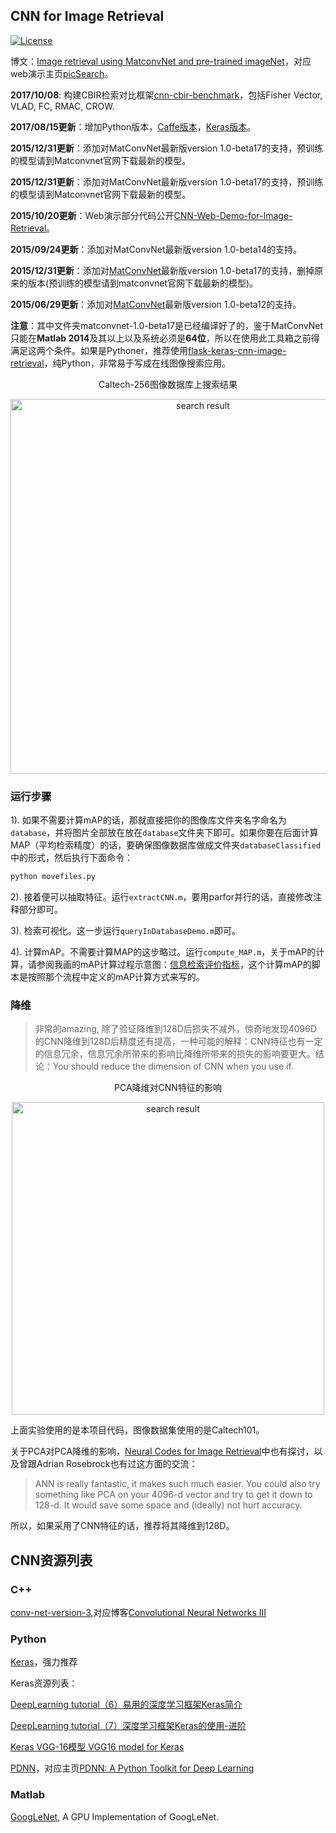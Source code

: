 ## CNN for Image Retrieval

[![License](https://img.shields.io/badge/license-BSD-blue.svg)](../LICENSE)

博文：[Image retrieval using MatconvNet and pre-trained imageNet](http://yongyuan.name/blog/image-retrieval-using-MatconvNet-and-pre-trained-imageNet.html)，对应web演示主页[picSearch](http://yongyuan.name/pic)。

**2017/10/08**: 构建CBIR检索对比框架[cnn-cbir-benchmark](https://github.com/willard-yuan/cnn-cbir-benchmark)，包括Fisher Vector, VLAD, FC, RMAC, CROW.

**2017/08/15更新**：增加Python版本，[Caffe版本](https://github.com/willard-yuan/cnn-cbir-benchmark/tree/master/fc_retrieval)，[Keras版本](https://github.com/willard-yuan/flask-keras-cnn-image-retrieval)。

**2015/12/31更新**：添加对MatConvNet最新版version 1.0-beta17的支持，预训练的模型请到Matconvnet官网下载最新的模型。

**2015/12/31更新**：添加对MatConvNet最新版version 1.0-beta17的支持，预训练的模型请到Matconvnet官网下载最新的模型。

**2015/10/20更新**：Web演示部分代码公开[CNN-Web-Demo-for-Image-Retrieval](https://github.com/willard-yuan/CNN-Web-Demo-for-Image-Retrieval)。

**2015/09/24更新**：添加对MatConvNet最新版version 1.0-beta14的支持。

**2015/12/31更新**：添加对[MatConvNet](http://www.vlfeat.org/matconvnet/)最新版version 1.0-beta17的支持，删掉原来的版本(预训练的模型请到matconvnet官网下载最新的模型)。

**2015/06/29更新**：添加对[MatConvNet](http://www.vlfeat.org/matconvnet/)最新版version 1.0-beta12的支持。

**注意**：其中文件夹matconvnet-1.0-beta17是已经编译好了的，鉴于MatConvNet只能在**Matlab 2014**及其以上以及系统必须是**64位**，所以在使用此工具箱之前得满足这两个条件。如果是Pythoner，推荐使用[flask-keras-cnn-image-retrieval](https://github.com/willard-yuan/flask-keras-cnn-image-retrieval)，纯Python，非常易于写成在线图像搜索应用。

<p align="center">Caltech-256图像数据库上搜索结果</p>
<p align="center"><img src="http://yongyuan.name/images/posts/2015-04-02/airplane-image-retrieval.jpg"  width = 600 alt="search result"/></p>

### 运行步骤

1). 如果不需要计算mAP的话，那就直接把你的图像库文件夹名字命名为`database`，并将图片全部放在放在`database`文件夹下即可。如果你要在后面计算MAP（平均检索精度）的话，要确保图像数据库做成文件夹`databaseClassified`中的形式，然后执行下面命令：

```sh
python movefiles.py
```

2). 接着便可以抽取特征。运行`extractCNN.m`，要用parfor并行的话，直接修改注释部分即可。

3). 检索可视化。这一步运行`queryInDatabaseDemo.m`即可。

4). 计算mAP。不需要计算MAP的这步略过。运行`compute_MAP.m`，关于mAP的计算，请参阅我画的mAP计算过程示意图：[信息检索评价指标](http://yongyuan.name/blog/evaluation-of-information-retrieval.html)，这个计算mAP的脚本是按照那个流程中定义的mAP计算方式来写的。

### 降维

> 非常的amazing, 除了验证降维到128D后损失不减外，惊奇地发现4096D的CNN降维到128D后精度还有提高，一种可能的解释：CNN特征也有一定的信息冗余，信息冗余所带来的影响比降维所带来的损失的影响要更大。结论：You should reduce the dimension of CNN when you use if.

<p align="center">PCA降维对CNN特征的影响</p>
<p align="center"><img src="http://ose5hybez.bkt.clouddn.com/github/PCA-CNN_zps9gzhmg4q.PNG"  width = 500 alt="search result"/></p>

上面实验使用的是本项目代码，图像数据集使用的是Caltech101。

关于PCA对PCA降维的影响，[Neural Codes for Image Retrieval](http://arxiv.org/pdf/1404.1777v2.pdf)中也有探讨，以及曾跟Adrian Rosebrock也有过这方面的交流：
>ANN is really fantastic, it makes such much easier. You could also try something like PCA on your 4096-d vector and try to get it down to 128-d. It would save some space and (ideally) not hurt accuracy.

所以，如果采用了CNN特征的话，推荐将其降维到128D。

## CNN资源列表

### C++

[conv-net-version-3](https://github.com/xingdi-eric-yuan/conv-net-version-3),对应博客[Convolutional Neural Networks III](http://eric-yuan.me/cnn3/)

### Python

[Keras](https://github.com/fchollet/keras)，强力推荐

Keras资源列表：

[DeepLearning tutorial（6）易用的深度学习框架Keras简介](http://blog.csdn.net/u012162613/article/details/45397033)

[DeepLearning tutorial（7）深度学习框架Keras的使用-进阶](http://blog.csdn.net/u012162613/article/details/45581421)

[Keras VGG-16模型 VGG16 model for Keras](https://gist.github.com/baraldilorenzo/07d7802847aaad0a35d3)

[PDNN](https://github.com/yajiemiao/pdnn)，对应主页[PDNN: A Python Toolkit for Deep Learning](http://www.cs.cmu.edu/~ymiao/pdnntk.html)

### Matlab

[GoogLeNet](http://vision.princeton.edu/pvt/GoogLeNet/), A GPU Implementation of GoogLeNet.


